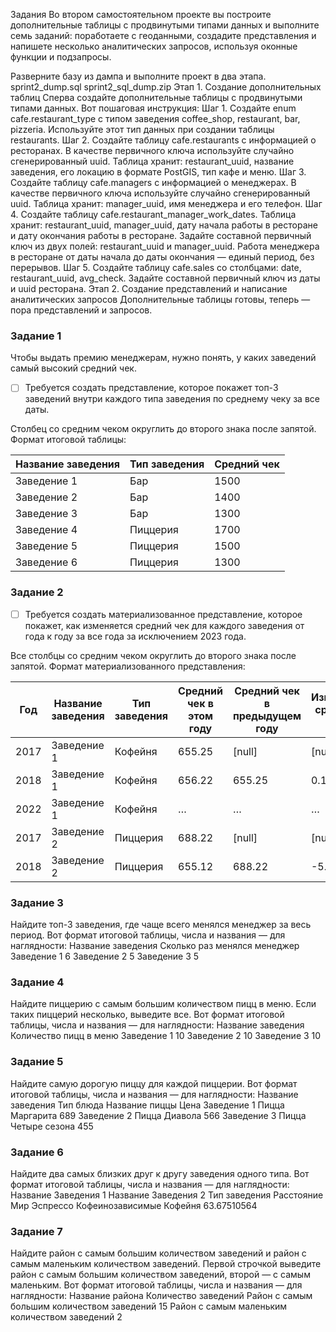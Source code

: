 Задания
Во втором самостоятельном проекте вы построите дополнительные таблицы с продвинутыми типами данных и выполните семь заданий: поработаете с геоданными, создадите представления и напишете несколько аналитических запросов, используя оконные функции и подзапросы.

Разверните базу из дампа и выполните проект в два этапа.
sprint2_dump.sql
sprint2_sql_dump.zip
Этап 1. Создание дополнительных таблиц
Сперва создайте дополнительные таблицы с продвинутыми типами данных. 
Вот пошаговая инструкция:
Шаг 1. Cоздайте enum cafe.restaurant_type с типом заведения coffee_shop, restaurant, bar, pizzeria. Используйте этот тип данных при создании таблицы restaurants.
Шаг 2. Создайте таблицу cafe.restaurants с информацией о ресторанах. В качестве первичного ключа используйте случайно сгенерированный uuid. Таблица хранит: restaurant_uuid, название заведения, его локацию в формате PostGIS, тип кафе и меню.
Шаг 3. Создайте таблицу cafe.managers с информацией о менеджерах. В качестве первичного ключа используйте случайно сгенерированный uuid. Таблица хранит: manager_uuid, имя менеджера и его телефон.
Шаг 4. Создайте таблицу cafe.restaurant_manager_work_dates. Таблица хранит: restaurant_uuid, manager_uuid, дату начала работы в ресторане и дату окончания работы в ресторане. Задайте составной первичный ключ из двух полей: restaurant_uuid и manager_uuid. Работа менеджера в ресторане от даты начала до даты окончания — единый период, без перерывов.
Шаг 5. Создайте таблицу cafe.sales со столбцами: date, restaurant_uuid, avg_check. Задайте составной первичный ключ из даты и uuid ресторана.
Этап 2. Создание представлений и написание аналитических запросов
Дополнительные таблицы готовы, теперь — пора представлений и запросов.

### Задание 1
Чтобы выдать премию менеджерам, нужно понять, у каких заведений самый высокий средний чек. 
- [ ] Требуется создать представление, которое покажет топ-3 заведений внутри каждого типа заведения по среднему чеку за все даты. 

Столбец со средним чеком округлить до второго знака после запятой.
Формат итоговой таблицы:

| Название заведения  | Тип заведения | Средний чек  |
| ---- | ---- | ---- |
|  Заведение 1  |  Бар  |  1500  |
|  Заведение 2  |  Бар  |  1400  |
|  Заведение 3  |  Бар  |  1300  |
|  Заведение 4  |  Пиццерия  |  1700  |
|  Заведение 5  |  Пиццерия  |  1500  |
|  Заведение 6  |  Пиццерия  |  1300  |

### Задание 2
- [ ] Требуется создать материализованное представление, которое покажет, как изменяется средний чек для каждого заведения от года к году за все года за исключением 2023 года.

Все столбцы со средним чеком округлить до второго знака после запятой.
Формат материализованного представления:

| Год  | Название заведения | Тип заведения  | Средний чек в этом году | Средний чек в предыдущем году | Изменение ср. чека в % |
| ---- | ---- | ---- | ---- | ---- | ---- |
|  2017  |  Заведение 1  |  Кофейня  |  655.25  |  [null]  |  [null]  |
|  2018  |  Заведение 1  |  Кофейня  |  656.22  |  655.25  |  0.15  |
|  2022  |  Заведение 1  |  Кофейня  |  …  |  …  |  …  |
|  2017  |  Заведение 2  |  Пиццерия  |  688.22  |  [null]  |  [null]  |
|  2018  |  Заведение 2  |  Пиццерия  |  655.12  |  688.22  |  -5.05  |

### Задание 3
Найдите топ-3 заведения, где чаще всего менялся менеджер за весь период.
Вот формат итоговой таблицы, числа и названия — для наглядности:
Название заведения	Сколько раз менялся менеджер
Заведение 1	6
Заведение 2	5
Заведение 3	5

### Задание 4
Найдите пиццерию с самым большим количеством пицц в меню. Если таких пиццерий несколько, выведите все.
Вот формат итоговой таблицы, числа и названия — для наглядности:
Название заведения	Количество пицц в меню
Заведение 1	10
Заведение 2	10
Заведение 3	10

### Задание 5
Найдите самую дорогую пиццу для каждой пиццерии.
Вот формат итоговой таблицы, числа и названия — для наглядности:
Название заведения	Тип блюда	Название пиццы	Цена
Заведение 1	Пицца	Маргарита	689
Заведение 2	Пицца	Диавола	566
Заведение 3	Пицца	Четыре сезона	455

### Задание 6
Найдите два самых близких друг к другу заведения одного типа.
Вот формат итоговой таблицы, числа и названия — для наглядности:
Название Заведения 1	Название Заведения 2	Тип заведения	Расстояние
Мир Эспрессо	Кофеинозависимые	Кофейня	63.67510564

### Задание 7
Найдите район с самым большим количеством заведений и район с самым маленьким количеством заведений. Первой строчкой выведите район с самым большим количеством заведений, второй — с самым маленьким. 
Вот формат итоговой таблицы, числа и названия — для наглядности:
Название района	Количество заведений
Район с самым большим количеством заведений	15
Район с самым маленьким количеством заведений	2
